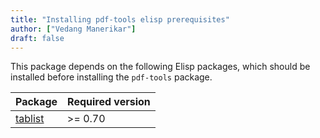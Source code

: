```yaml
---
title: "Installing pdf-tools elisp prerequisites"
author: ["Vedang Manerikar"]
draft: false
---
```


This package depends on the following Elisp packages, which should be installed before installing the `pdf-tools` package.

| Package                               | Required version |
|---------------------------------------|------------------|
| [tablist](http://melpa.org/#/tablist) | &gt;= 0.70       |
